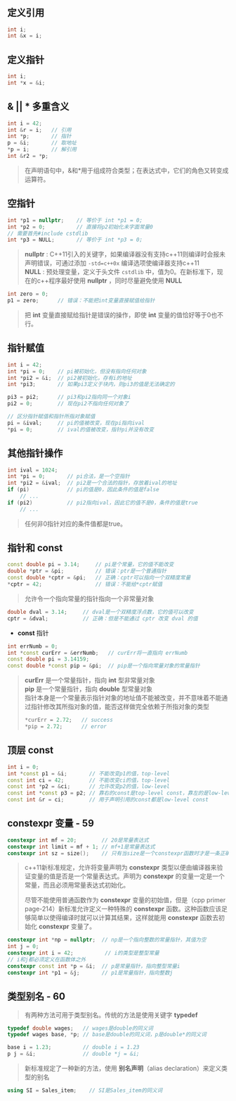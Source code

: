 # 

## 定义引用

```cpp
int i;
int &x = i;
```

## 定义指针

```cpp
int i;
int *x = &i;
```

## & || * 多重含义

```cpp
int i = 42;
int &r = i;   // 引用
int *p;       // 指针
p = &i;       // 取地址
*p = i;       // 解引用
int &r2 = *p;
```
> 在声明语句中，&和*用于组成符合类型；在表达式中，它们的角色又转变成运算符。

## 空指针

```cpp
int *p1 = nullptr;    // 等价于 int *p1 = 0;
int *p2 = 0;          // 直接将p2初始化未字面常量0
// 需要首先#include cstdlib
int *p3 = NULL;       // 等价于 int *p3 = 0;
```

> **nullptr** : C++11引入的关键字，如果编译器没有支持c++11则编译时会报未声明错误，可通过添加 ```-std=c++0x``` 编译选项使编译器支持c++11  
> **NULL** : 预处理变量，定义于头文件 ```cstdlib``` 中，值为0。在新标准下，现在的c++程序最好使用 **nullptr** ，同时尽量避免使用 **NULL** 

```cpp
int zero = 0;
p1 = zero;      // 错误：不能把int变量直接赋值给指针
```
> 把 **int** 变量直接赋给指针是错误的操作，即使 **int** 变量的值恰好等于0也不行。

## 指针赋值
```cpp
int i = 42;
int *pi = 0;    // pi被初始化，但没有指向任何对象
int *pi2 = &i;  // pi2被初始化，存有i的地址
int *pi3;       // 如果pi3定义于块内，则pi3的值是无法确定的

pi3 = pi2;      // pi3和pi2指向同一个对象i
pi2 = 0;        // 现在pi2不指向任何对象了

// 区分指针赋值和指针所指对象赋值
pi = &ival;     // pi的值被改变，现在pi指向ival
*pi = 0;        // ival的值被改变，指针pi并没有改变
```

## 其他指针操作

```cpp
int ival = 1024;
int *pi = 0;       // pi合法，是一个空指针
int *pi2 = &ival;  // pi2是一个合法的指针，存放着ival的地址
if (pi)            // pi的值是0，因此条件的值是false
    // ...
if (pi2)           // pi2指向ival，因此它的值不是0，条件的值是true
    // ...
```
> 任何非0指针对应的条件值都是true。

## 指针和 const

```cpp
const double pi = 3.14;     // pi是个常量，它的值不能改变
double *ptr = &pi;          // 错误：ptr是一个普通指针
const double *cptr = &pi;   // 正确：cptr可以指向一个双精度常量
*cptr = 42;                 // 错误：不能给*cptr赋值
```

> 允许令一个指向常量的指针指向一个非常量对象

```cpp
double dval = 3.14;     // dval是一个双精度浮点数，它的值可以改变
cptr = &dval;           // 正确：但是不能通过 cptr 改变 dval 的值
```
- **const** 指针
```cpp
int errNumb = 0;
int *const curErr = &errNumb;   // curErr将一直指向 errNumb
const double pi = 3.14159;
const double *const pip = &pi;  // pip是一个指向常量对象的常量指针
```
> **curErr** 是一个常量指针，指向 **int** 型非常量对象  
> **pip** 是一个常量指针，指向 **double** 型常量对象  
> 指针本身是一个常量表示指针对象的地址值不能被改变，并不意味着不能通过指针修改其所指对象的值，能否这样做完全依赖于所指对象的类型  
> ```cpp
> *curErr = 2.72;   // success
> *pip = 2.72;      // error
> ```

## 顶层 const

```cpp
int i = 0;
int *const p1 = &i;       // 不能改变p1的值，top-level
const int ci = 42;        // 不能改变ci的值，top-level
const int *p2 = &ci;      // 允许改变p2的值，low-level
const int *const p3 = p2; // 靠右的const是top-level const，靠左的是low-level const
const int &r = ci;        // 用于声明引用的const都是low-level const
```

## constexpr 变量 - 59

```cpp
constexpr int mf = 20;        // 20是常量表达式
constexpr int limit = mf + 1; // mf+1是常量表达式
constexpr int sz = size();    // 只有当size是一个constexpr函数时才是一条正确的声明语句
```

> c++11新标准规定，允许将变量声明为 **constexpr** 类型以便由编译器来验证变量的值是否是一个常量表达式。声明为 **constexpr** 的变量一定是一个常量，而且必须用常量表达式初始化。
>
> 尽管不能使用普通函数作为 **constexpr** 变量的初始值，但是（cpp primer page-214）新标准允许定义一种特殊的 **constexpr** 函数。这种函数应该足够简单以使得编译时就可以计算其结果，这样就能用 **constexpr** 函数去初始化 **constexpr** 变量了。

```cpp
constexpr int *np = nullptr;  // np是一个指向整数的常量指针，其值为空
int j = 0;
constexpr int i = 42;          // i的类型是整型常量
// i和j都必须定义在函数体之外
constexpr const int *p = &i;  // p是常量指针，指向整型常量i
constexpr int *p1 = &j;       // p1是常量指针，指向整数j
```

## 类型别名 - 60

> 有两种方法可用于类型别名。传统的方法是使用关键字 **typedef**
```cpp
typedef double wages;   // wages是double的同义词
typedef wages base, *p; // base是double的同义词，p是double*的同义词

base i = 1.23;          // double i = 1.23
p j = &i;               // double *j = &i;
```

> 新标准规定了一种新的方法，使用 **别名声明**（alias declaration）来定义类型的别名

```cpp
using SI = Sales_item;    // SI是Sales_item的同义词
```